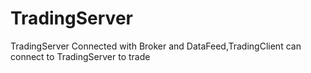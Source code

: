 TradingServer
=============

TradingServer Connected with Broker and DataFeed,TradingClient can connect to TradingServer to trade